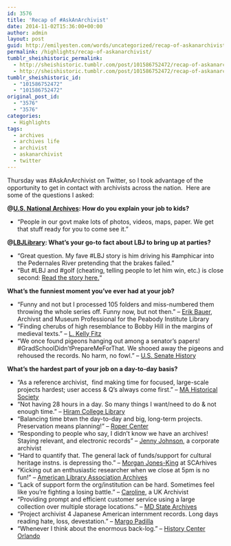 ```yaml
---
id: 3576
title: 'Recap of #AskAnArchivist'
date: 2014-11-02T15:36:00+00:00
author: admin
layout: post
guid: http://emilyesten.com/words/uncategorized/recap-of-askanarchivist/
permalink: /highlights/recap-of-askanarchivist/
tumblr_sheishistoric_permalink:
  - http://sheishistoric.tumblr.com/post/101586752472/recap-of-askanarchivist
  - http://sheishistoric.tumblr.com/post/101586752472/recap-of-askanarchivist
tumblr_sheishistoric_id:
  - "101586752472"
  - "101586752472"
original_post_id:
  - "3576"
  - "3576"
categories:
  - Highlights
tags:
  - archives
  - archives life
  - archivist
  - askanarchivist
  - twitter
---
```

Thursday was #AskAnArchivist on Twitter, so I took advantage of the opportunity to get in contact with archivists across the nation.  Here are some of the questions I asked:

<!-- more -->

<!-- more -->

**@<a href="http://www.twitter.com/USNatArchives" target="_blank">U.S. National Archives</a>: How do you explain your job to kids?**

  * “People in our govt make lots of photos, videos, maps, paper. We get that stuff ready for you to come see it.” 

**@<a href="http://www.twitter.com/LBJLibrary" target="_blank">LBJLibrary</a>: What’s your go-to fact about LBJ to bring up at parties?**

  * “Great question. My fave #LBJ story is him driving his #amphicar into the Pedernales River pretending that the brakes failed.”
  * “But #LBJ and #golf (cheating, telling people to let him win, etc.) is close second: <a href="http://lbjlibrary.tumblr.com/post/24952903516/one-sunday-in-early-1964-lbj-invites-aide-larry" target="_blank">Read the story here.</a>&ldquo;

**What’s the funniest moment you’ve ever had at your job?**

  * “Funny and not but I processed 105 folders and miss-numbered them throwing the whole series off. Funny now, but not then.” – <a href="http://www.twitter.com/hipster818" target="_blank">Erik Bauer</a>, Archivst and Museum Professional for the Peabody Institute Library
  * “Finding cherubs of high resemblance to Bobby Hill in the margins of medieval texts.” – <a href="http://www.twitter.com/freifraufitz" target="_blank">L. Kelly Fitz</a>
  * “We once found pigeons hanging out among a senator’s papers! #GradSchoolDidn’tPrepareMeForThat. We shooed away the pigeons and rehoused the records. No harm, no fowl.” – <a href="http://www.twitter.com/SenateHistory" target="_blank">U.S. Senate History</a>

**What’s the hardest part of your job on a day-to-day basis?**

  * “As a reference archivist,  find making time for focused, large-scale projects hardest; user access & Q’s always come first.” – <a href="http://www.twitter.com/MHS1791" target="_blank">MA Historical Society</a>
  * “Not having 28 hours in a day. So many things I want/need to do & not enough time.” – <a href="http://www.twitter.com/HiramCLibrary" target="_blank">Hiram College Library</a>
  * “Balancing time btwn the day-to-day and big, long-term projects. Preservation means planning!” – <a href="http://www.twitter.com/RoperCenter" target="_blank">Roper Center</a>
  * “Responding to people who say, I didn’t know we have an archives! Staying relevant, and electronic records” – <a href="http://www.twitter.com/jennyj1j" target="_blank">Jenny Johnson</a>, a corporate archivist
  * “Hard to quantify that. The general lack of funds/support for cultural heritage instns. is depressing tho.” – <a href="http://www.twitter.com/msjonesking" target="_blank">Morgan Jones-King</a> at SCArhives
  * “Kicking out an enthusiastic researcher when we close at 5pm is no fun!” – <a href="http://www.twitter.com/ALA_Archives" target="_blank">American Library Association Archives</a>
  * “Lack of support form the org/institution can be hard. Sometimes feel like you’re fighting a losing battle.” – <a href="http://www.twitter.com/CarolineRose85" target="_blank">Caroline</a>, a UK Archivist
  * “Providing prompt and efficient customer service using a large collection over multiple storage locations.” – <a href="http://www.twitter.com/mdarchives" target="_blank">MD State Archives</a>
  * “Project archivist 4 Japanese American internment records. Long days reading hate, loss, devestation.” – <a href="http://www.twitter.com/margo_padilla" target="_blank">Margo Padilla</a>
  * “Whenever I think about the enormous back-log.” – <a href="http://www.twitter.com/HistoryCtr_CFL" target="_blank">History Center Orlando</a>